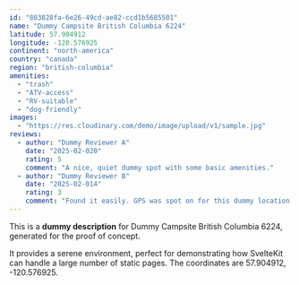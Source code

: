 ```yaml
---
id: "803828fa-6e26-49cd-ae82-ccd1b5685501"
name: "Dummy Campsite British Columbia 6224"
latitude: 57.904912
longitude: -120.576925
continent: "north-america"
country: "canada"
region: "british-columbia"
amenities:
  - "trash"
  - "ATV-access"
  - "RV-suitable"
  - "dog-friendly"
images:
  - "https://res.cloudinary.com/demo/image/upload/v1/sample.jpg"
reviews:
  - author: "Dummy Reviewer A"
    date: "2025-02-020"
    rating: 5
    comment: "A nice, quiet dummy spot with some basic amenities."
  - author: "Dummy Reviewer B"
    date: "2025-02-014"
    rating: 3
    comment: "Found it easily. GPS was spot on for this dummy location."
---
```


This is a **dummy description** for Dummy Campsite British Columbia 6224, generated for the proof of concept.

It provides a serene environment, perfect for demonstrating how SvelteKit can handle a large number of static pages. The coordinates are 57.904912, -120.576925.
